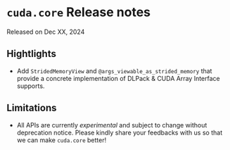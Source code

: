 # `cuda.core` Release notes

Released on Dec XX, 2024

## Hightlights
- Add `StridedMemoryView` and `@args_viewable_as_strided_memory` that provide a concrete
  implementation of DLPack & CUDA Array Interface supports.


## Limitations

- All APIs are currently *experimental* and subject to change without deprecation notice.
  Please kindly share your feedbacks with us so that we can make `cuda.core` better!
